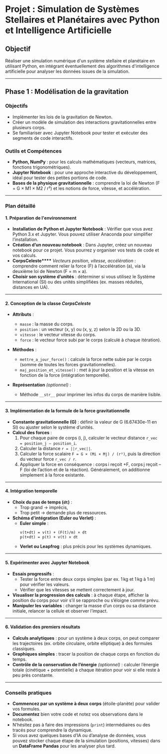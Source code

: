 # Projet : Simulation de Systèmes Stellaires et Planétaires avec Python et Intelligence Artificielle

## Objectif
Réaliser une simulation numérique d'un système stellaire et planétaire en utilisant Python, en intégrant éventuellement des algorithmes d'intelligence artificielle pour analyser les données issues de la simulation.

---

## Phase 1 : Modélisation de la gravitation

### Objectifs
- Implémenter les lois de la gravitation de Newton.  
- Créer un modèle de simulation des interactions gravitationnelles entre plusieurs corps.  
- Se familiariser avec Jupyter Notebook pour tester et exécuter des segments de code interactifs.

### Outils et Compétences
- **Python, NumPy** : pour les calculs mathématiques (vecteurs, matrices, fonctions trigonométriques).  
- **Jupyter Notebook** : pour une approche interactive du développement, idéal pour tester des petites portions de code.  
- **Bases de la physique gravitationnelle** : comprendre la loi de Newton (F = G × M1 × M2 / r²) et les notions de force, vitesse, et accélération.

---

### Plan détaillé

#### 1. Préparation de l'environnement
- **Installation de Python et Jupyter Notebook** : Vérifier que vous avez Python 3.x et Jupyter. Vous pouvez utiliser Anaconda pour simplifier l’installation.  
- **Création d’un nouveau notebook** : Dans Jupyter, créez un nouveau notebook pour ce projet. Vous pourrez y organiser vos tests de code et vos calculs.  
- **CorpsCeleste\*\*\*\*** *Vecteurs position, vitesse, accélération* : comprendre comment relier la force (F) à l’accélération (a), via la deuxième loi de Newton (F = m × a).  
- **Choisir son système d’unités** : déterminer si vous utilisez le Système International (SI) ou des unités simplifiées (ex. masses réduites, distances en UA).

---

#### 2. Conception de la classe *CorpsCeleste*

- **Attributs** :  
  - `masse` : la masse du corps.  
  - `position` : un vecteur (x, y) ou (x, y, z) selon la 2D ou la 3D.  
  - `vitesse` : le vecteur vitesse du corps.  
  - `force` : le vecteur force subi par le corps (calculé à chaque itération).

- **Méthodes** :  
  - `mettre_a_jour_force()` : calcule la force nette subie par le corps (somme de toutes les forces gravitationnelles).  
  - `maj_position_et_vitesse()` : met à jour la position et la vitesse en fonction de la force (intégration temporelle).

- **Représentation** *(optionnel)* :  
  - Méthode `__str__` pour imprimer les infos du corps de manière lisible.

---

#### 3. Implémentation de la formule de la force gravitationnelle
- **Constante gravitationnelle (G)** : définir la valeur de G (6.67430e-11 en SI) ou ajuster selon le système d’unités.  
- **Calcul des forces** :  
  1. Pour chaque paire de corps (i, j), calculer le vecteur distance `r_vec = position_j – position_i`.  
  2. Calculer la distance `r = ||r_vec||`.  
  3. Calculer la force scalaire `F = G × (Mi × Mj) / (r²)`, puis la direction du vecteur force `r_vec / r`.  
  4. Appliquer la force en conséquence : corps i reçoit +F, corps j reçoit –F (loi de l’action et de la réaction). Généralement, on additionne simplement à la force existante.

---

#### 4. Intégration temporelle
- **Choix du pas de temps (`dt`)** :  
  - Trop grand → imprécis,  
  - Trop petit → demande plus de ressources.  
- **Schéma d’intégration (Euler ou Verlet)** :  
  - **Euler simple** :  
    ```txt
    v(t+dt) = v(t) + (F(t)/m) × dt
    p(t+dt) = p(t) + v(t) × dt
    ```
  - **Verlet ou Leapfrog** : plus précis pour les systèmes dynamiques.

---

#### 5. Expérimenter avec Jupyter Notebook
- **Essais progressifs** :  
  - Tester la force entre deux corps simples (par ex. 1 kg et 1 kg à 1 m) pour vérifier les valeurs.  
  - Vérifier que les vitesses se mettent correctement à jour.  
- **Visualiser la progression des calculs** : à chaque étape, afficher la position du corps pour voir s’il se rapproche ou s’éloigne comme prévu.  
- **Manipuler les variables** : changer la masse d’un corps ou sa distance initiale, relancer la cellule et observer l’impact.

---

#### 6. Validation des premiers résultats
- **Calculs analytiques** : pour un système à deux corps, on peut comparer les trajectoires (ex. orbite circulaire, orbite elliptique) à des formules classiques.  
- **Graphiques simples** : tracer la position de chaque corps en fonction du temps.  
- **Contrôle de la conservation de l’énergie** *(optionnel)* : calculer l’énergie totale (cinétique + potentielle) à chaque itération pour voir si elle reste à peu près constante.

---

### Conseils pratiques
- **Commencez par un système à deux corps** (étoile-planète) pour valider vos formules.  
- **Documentez** bien votre code et notez vos observations dans le notebook.  
- N’hésitez pas à faire des impressions (`print`) intermédiaires ou des tracés pour comprendre la dynamique.  
- Si vous avez quelques bases d’IA ou d’analyse de données, vous pouvez stocker chaque étape de la simulation (positions, vitesses) dans un **DataFrame Pandas** pour les analyser plus tard.
